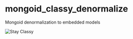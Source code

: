mongoid_classy_denormalize
==========================

Mongoid denormalization to embedded models

![Stay Classy](http://www.bumperstickerz.com/images/10000232-00-00-00-00_lg.png)
